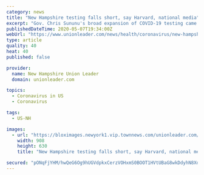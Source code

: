 ```yaml
---
category: news
title: "New Hampshire testing falls short, say Harvard, national media"
excerpt: "Gov. Chris Sununu's broad expansion of COVID-19 testing came just days after national media said New Hampshire and all but 10 other states were failing to reach appropriate testing levels."
publishedDateTime: 2020-05-07T19:34:00Z
webUrl: "https://www.unionleader.com/news/health/coronavirus/new-hampshire-testing-falls-short-say-harvard-national-media/article_55db64d5-0ed4-559f-8128-0fdd4f50d6e3.html"
type: article
quality: 40
heat: 40
published: false

provider:
  name: New Hampshire Union Leader
  domain: unionleader.com

topics:
  - Coronavirus in US
  - Coronavirus

tags:
  - US-NH

images:
  - url: "https://bloximages.newyork1.vip.townnews.com/unionleader.com/content/tncms/assets/v3/editorial/1/d6/1d609244-d193-570a-a03e-3ce8e4497a86/5eb0a8c2c0200.image.jpg?resize=908%2C630"
    width: 908
    height: 630
    title: "New Hampshire testing falls short, say Harvard, national media"

secured: "pONqFjYHM/hwQeG6Og9hUGVdpkxCerzVOHxmS0BOOT1HVtUBaG8wkDdyhN8XdtFDgj/wjXgytYTdotd7TXdhqU5UPTb38BTWlicJbx3xtAb25QGCucVZfbJqs34MOMpthoxAuCiKKc4fvgr91VJ2RVstmzknQrtwzpl8oxD+fL5Oj+e17RYJ8jP48q5x3g9FIUb1aWRQHDzPkdu1UwY2uqUyOlIxObcrUPBYTtijpo4LfHJigaY3OgTy18V2A2V1/8G3m2j/lN9qM1cGzGBceWrVtCek6+XFSgeHlyLX9P22fsl83C7fO1bX+LpKaRSF;zFhYZ9mtQi344dEHiRlhlQ=="
---
```


